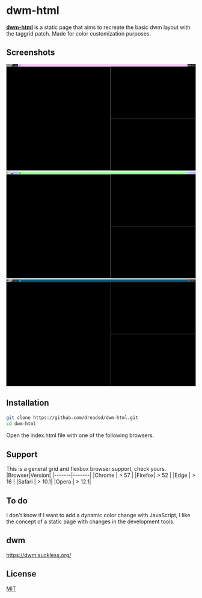 # dwm-html
**[dwm-html](https://dreadsd.github.io/dwm-html/)** is a static page that aims
to recreate the basic dwm layout with the taggrid patch. Made for color
customization purposes.

## Screenshots
![pink](images/pink.png)
![green](images/green.png)
![blue](images/blue.png)

## Installation
```sh
git clone https://github.com/dreadsd/dwm-html.git
cd dwm-html
```
Open the index.html file with one of the following browsers.

## Support
This is a general grid and flexbox browser support, check yours.
|Browser|Version|
|-------|-------|
|Chrome | > 57  |
|Firefox| > 52  |
|Edge   | > 16  |
|Safari | > 10.1|
|Opera  | > 12.1|

## To do
I don't know if I want to add a dynamic color change with JavaScript, I like
the concept of a static page with changes in the development tools.

## dwm
<https://dwm.suckless.org/>

## License
[MIT](https://opensource.org/licenses/MIT)
